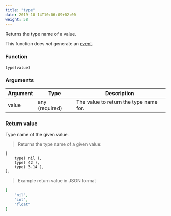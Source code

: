 ```yaml
---
title: "type"
date: 2019-10-14T10:06:09+02:00
weight: 58
---
```


Returns the type name of a value.

This function does *not* generate an [event](../../events).

### Function
`type(value)`

### Arguments
Argument | Type | Description
-------- | ---- | -----------
value | any (required) | The value to return the type name for.

### Return value
Type name of the given value.

> Returns the type name of a given value:

```thingsdb,json_response
[
    type( nil ),
    type( 42 ),
    type( 3.14 ),
];
```

> Example return value in JSON format

```json
[
    "nil",
    "int",
    "float"
]
```
